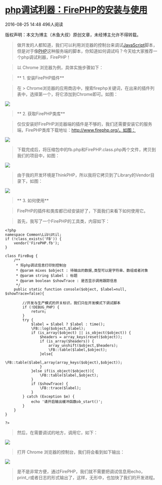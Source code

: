 # [php调试利器：FirePHP的安装与使用][0]

 2016-08-25 14:48  496人阅读  

版权声明：本文为博主（木鱼大叔）原创文章，未经博主允许不得转载。

> 做开发的人都知道，我们可以利用浏览器的控制台来调试[JavaScript][6]脚本，但是对于像[PHP][7]这种服务端的脚本，你知道如何调试吗？今天给大家推荐一个php调试利器，FirePHP！

> 以 Chrome 浏览器为例，具体实施步骤如下：

>** 1. 安装FirePHP插件**

> 在 > Chrome浏览器的应用商店中，搜索firephp关键词，在出来的插件列表中，选择第一个，将它添加到Chrome即可。如图：

![][8]

>** 2. 获取FirePHP类库**

> 仅仅安装好FirePHP浏览器端的插件是不够的，我们还需要安装它的服务端，FirePHP类库下载地址：http://www.firephp.org/，如图：

 

![][9]

> 下载完成后，将压缩包中的fb.php和FirePHP.class.php两个文件，拷贝到我们的项目中，如图：

 

![][10]

> 由于我的开发环境是ThinkPHP，所以我将它拷贝到了Library的Vendor目录下，如图：

 

![][11]

>** 3. 如何使用**

> FirePHP的插件和类库都已经安装好了，下面我们来看下如何使用它。

> 首先，我写了一个FirePHP的工具类，内容如下：



    <?php
    namespace Common\Lib\Util;
    if (!class_exists('FB')) {
        vendor('FirePHP.fb');
    }
    
    class FireBug {
        /**
         * 将php调试信息打印到控制台
         * @param mixes $object : 待输出的数据,类型可以是字符串、数组或者对象
         * @param string $label : 标题
         * @param boolean $showTrace : 是否显示调用跟踪信息
         */ 
        public static function console($object, $label=null, $showTrace=false){
            
            //开发与生产模式的开关标识，我们只在开发模式下调试脚本
            if (!DEBUG_PHP) {
                return;
            }
            try {
                $label = $label ? $label : time();
                \FB::log($object,$label);
                if (is_array($object) || is_object($object)) {
                    $headers = array_keys(reset($object));
                    if (is_array($headers)) {
                        array_unshift($object,$headers);
                        \FB::table($label,$object);
                    }else{
                        \FB::table($label,array(array_keys($object),$object));
                    }
                }else if(is_object($object)){
                    \FB::table($label,$object);
                }
                if ($showTrace) {
                    \FB::trace($label);
                }
            } catch (Exception $e) {
                echo '请开启输出缓冲函数ob_start()';
            }
        }
    }
    
    ?>

> 然后，在需要调试的地方，调用它，如下：

 

![][13]

> 打开 Chrome 浏览器的控制台，我们将会看到如下输出：

 

![][14]

> 是不是非常方便，通过FirePHP，我们就不需要把调试信息用echo，print_r或者日志的形式输出了，这样，无形中，也加快了我们的开发进程。

[0]: /tdcqfyl/article/details/52314470
[1]: http://www.csdn.net/tag/firephp
[6]: http://lib.csdn.net/base/javascript
[7]: http://lib.csdn.net/base/php
[8]: http://img.blog.csdn.net/20160825145505313?watermark/2/text/aHR0cDovL2Jsb2cuY3Nkbi5uZXQv/font/5a6L5L2T/fontsize/400/fill/I0JBQkFCMA==/dissolve/70/gravity/Center
[9]: http://img.blog.csdn.net/20160825150024585?watermark/2/text/aHR0cDovL2Jsb2cuY3Nkbi5uZXQv/font/5a6L5L2T/fontsize/400/fill/I0JBQkFCMA==/dissolve/70/gravity/Center
[10]: http://img.blog.csdn.net/20160825150433185?watermark/2/text/aHR0cDovL2Jsb2cuY3Nkbi5uZXQv/font/5a6L5L2T/fontsize/400/fill/I0JBQkFCMA==/dissolve/70/gravity/Center
[11]: http://img.blog.csdn.net/20160825150751080?watermark/2/text/aHR0cDovL2Jsb2cuY3Nkbi5uZXQv/font/5a6L5L2T/fontsize/400/fill/I0JBQkFCMA==/dissolve/70/gravity/Center
[12]: #
[13]: http://img.blog.csdn.net/20160825151423711?watermark/2/text/aHR0cDovL2Jsb2cuY3Nkbi5uZXQv/font/5a6L5L2T/fontsize/400/fill/I0JBQkFCMA==/dissolve/70/gravity/Center
[14]: http://img.blog.csdn.net/20160825151816040?watermark/2/text/aHR0cDovL2Jsb2cuY3Nkbi5uZXQv/font/5a6L5L2T/fontsize/400/fill/I0JBQkFCMA==/dissolve/70/gravity/Center